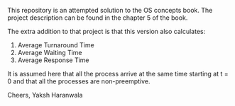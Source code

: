 This repository is an attempted solution to the OS concepts book.
The project description can be found in the chapter 5 of the book.

The extra addition to that project is that this version also calculates:
  1. Average Turnaround Time
  2. Average Waiting Time
  3. Average Response Time

It is assumed here that all the process arrive at the same time starting at t = 0 and that all the processes are non-preemptive.

Cheers,
Yaksh Haranwala
